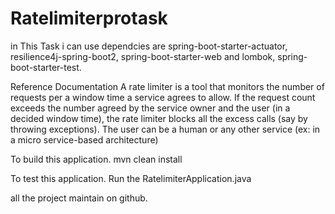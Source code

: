 # Ratelimiterprotask
in This Task i can use dependcies  are
spring-boot-starter-actuator,
resilience4j-spring-boot2,
spring-boot-starter-web and
lombok,
spring-boot-starter-test.

Reference Documentation
A rate limiter is a tool that monitors the number of requests per a window time a service agrees to allow. If the request count exceeds the number agreed by the service owner and the user (in a decided window time), the rate limiter blocks all the excess calls (say by throwing exceptions). The user can be a human or any other service (ex: in a micro service-based architecture)

To build this application. mvn clean install

To test this application. Run the RatelimiterApplication.java

all the project maintain on github.
